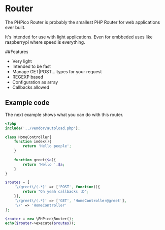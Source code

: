 # Router

The PHPico Router is probably the smallest PHP Router for web applications ever
built.

It's intended for use with light applications. Even for embbeded uses like
raspberrypi where speed is everything.

##Features

* Very light
* Intended to be fast
* Manage GET|POST... types for your request
* REGEXP based
* Configuration as array
* Callbacks allowed

## Example code

The next example shows what you can do with this router.

```php
<?php
include('../vendor/autoload.php');

class HomeController{
    function index(){
        return 'Hello people';
    }
    
    function greet($a){
        return 'Hello '.$a;
    }
}

$routes = [
    '\/greet\/(.*)' => ['POST', function(){
        return "Oh yeah callbacks :D";
    }],
    '\/greet\/(.*)' => ['GET', 'HomeController@greet'],
    '\/' => 'HomeController'
];

$router = new \PHPico\Router();
echo($router->execute($routes));

```
